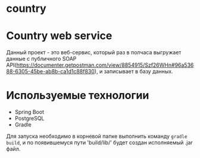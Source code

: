 # country

# Country web service

Данный проект - это веб-сервис, который раз в полчаса выгружает данные с публичного 
SOAP API(https://documenter.getpostman.com/view/8854915/Szf26WHn#96a53688-6305-45be-ab8b-ca1d1c88f830), и записывает в базу данных.

# Используемые технологии

* Spring Boot
* PostgreSQL
* Gradle

Для запуска необходимо в корневой папке выполнить команду ```gradle build```, и по появившемуся пути 'build/lib/' будет создан исполняемый .jar файл.
